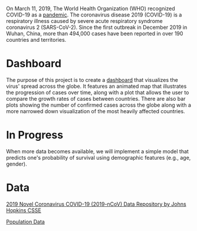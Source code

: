 On March 11, 2019, The World Health Organization (WHO) recognized COVID-19 as a [pandemic](https://en.wikipedia.org/wiki/2019%E2%80%9320_coronavirus_pandemic). The coronavirus disease 2019 (COVID-19) is a respiratory illness caused by severe acute respiratory syndrome coronavirus 2 (SARS-CoV-2). Since the first outbreak in December 2019 in Wuhan, China, more than 494,000 cases have been reported in over 190 countries and territories.

# Dashboard

The purpose of this project is to create a [dashboard](https://coviddash.herokuapp.com/) that visualizes the virus' spread across the globe. It features an animated map that illustrates the progression of cases over time, along with a plot that allows the user to compare the growth rates of cases between countries. There are also bar plots showing the number of confirmed cases across the globe along with a more narrowed down visualization of the most heavily affected countries.

# In Progress

When more data becomes available, we will implement a simple model that predicts one's probability of survival using demographic features (e.g., age, gender).

# Data

[2019 Novel Coronavirus COVID-19 (2019-nCoV) Data Repository by Johns Hopkins CSSE](https://github.com/CSSEGISandData/COVID-19)

[Population Data](https://population.un.org/wpp/DataQuery/)
